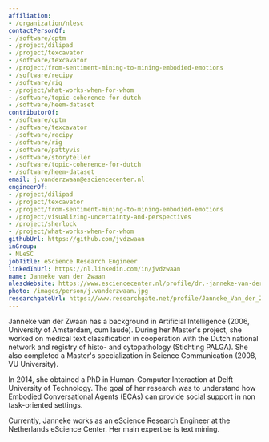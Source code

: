 ```yaml
---
affiliation:
- /organization/nlesc
contactPersonOf:
- /software/cptm
- /project/dilipad
- /project/texcavator
- /software/texcavator
- /project/from-sentiment-mining-to-mining-embodied-emotions
- /software/recipy
- /software/rig
- /project/what-works-when-for-whom
- /software/topic-coherence-for-dutch
- /software/heem-dataset
contributorOf:
- /software/cptm
- /software/texcavator
- /software/recipy
- /software/rig
- /software/pattyvis
- /software/storyteller
- /software/topic-coherence-for-dutch
- /software/heem-dataset
email: j.vanderzwaan@esciencecenter.nl
engineerOf:
- /project/dilipad
- /project/texcavator
- /project/from-sentiment-mining-to-mining-embodied-emotions
- /project/visualizing-uncertainty-and-perspectives
- /project/sherlock
- /project/what-works-when-for-whom
githubUrl: https://github.com/jvdzwaan
inGroup:
- NLeSC
jobTitle: eScience Research Engineer
linkedInUrl: https://nl.linkedin.com/in/jvdzwaan
name: Janneke van der Zwaan
nlescWebsite: https://www.esciencecenter.nl/profile/dr.-janneke-van-der-zwaan
photo: /images/person/j.vanderzwaan.jpg
researchgateUrl: https://www.researchgate.net/profile/Janneke_Van_der_Zwaan
---
```

Janneke van der Zwaan has a background in Artificial Intelligence (2006, University of Amsterdam, cum laude). During her Master's project, she worked on medical text classification in cooperation with the Dutch national network and registry of histo- and cytopathology (Stichting PALGA). She also completed a
Master's specialization in Science Communication (2008, VU University).

In 2014, she obtained a PhD in Human-Computer Interaction at Delft University of Technology.
The goal of her research was to understand how Embodied Conversational Agents (ECAs) can provide social support in non task-oriented settings.

Currently, Janneke works as an eScience Research Engineer at the Netherlands eScience Center.
Her main expertise is text mining.

